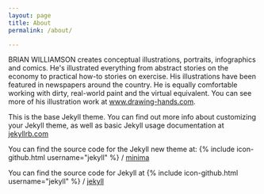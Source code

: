 ```yaml
---
layout: page
title: About
permalink: /about/

---
```


BRIAN WILLIAMSON creates conceptual illustrations, portraits, infographics and comics. He's illustrated everything from abstract stories on the economy to practical how-to stories on exercise. His illustrations have been featured in newspapers around the country. He is equally comfortable working with dirty, real-world paint and the virtual equivalent. You can see more of his illustration work at www.drawing-hands.com.

This is the base Jekyll theme. You can find out more info about customizing your Jekyll theme, as well as basic Jekyll usage documentation at [jekyllrb.com](https://jekyllrb.com/)

You can find the source code for the Jekyll new theme at:
{% include icon-github.html username="jekyll" %} /
[minima](https://github.com/jekyll/minima)

You can find the source code for Jekyll at
{% include icon-github.html username="jekyll" %} /
[jekyll](https://github.com/jekyll/jekyll)
